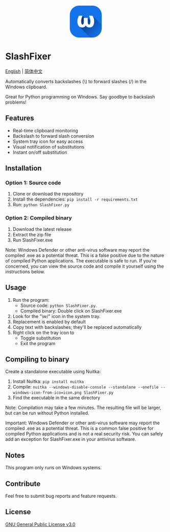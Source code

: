 <p align="center">
  <img src="icon.png" alt="SlashFixer Icon" width="100" height="100">
</p>

# SlashFixer
[English](README.md) | [简体中文](README_zh.md)

Automatically converts backslashes (\\) to forward slashes (/) in the Windows clipboard.

Great for Python programming on Windows. Say goodbye to backslash problems!

## Features

- Real-time clipboard monitoring
- Backslash to forward slash conversion
- System tray icon for easy access
- Visual notification of substitutions
- Instant on/off substitution

## Installation

### Option 1: Source code

1. Clone or download the repository
2. Install the dependencies: `pip install -r requirements.txt`
3. Run: `python SlashFixer.py`

### Option 2: Compiled binary

1. Download the latest release
2. Extract the zip file
3. Run SlashFixer.exe

Note: Windows Defender or other anti-virus software may report the compiled .exe as a potential threat. This is a false positive due to the nature of compiled Python applications. The executable is safe to run. If you're concerned, you can view the source code and compile it yourself using the instructions below.

## Usage

1. Run the program:
   - Source code: `python SlashFixer.py`.
   - Compiled binary: Double click on SlashFixer.exe
2. Look for the "\w/" icon in the system tray.
3. Replacement is enabled by default
4. Copy text with backslashes; they'll be replaced automatically
5. Right click on the tray icon to
   - Toggle substitution
   - Exit the program

## Compiling to binary

Create a standalone executable using Nuitka:

1. Install Nuitka: `pip install nuitka`
2. Compile: `nuitka --windows-disable-console --standalone --onefile --windows-icon-from-ico=icon.png SlashFixer.py`
3. Find the executable in the same directory

Note: Compilation may take a few minutes. The resulting file will be larger, but can be run without Python installed.

Important: Windows Defender or other anti-virus software may report the compiled .exe as a potential threat. This is a common false positive for compiled Python applications and is not a real security risk. You can safely add an exception for SlashFixer.exe in your antivirus software.

## Notes

This program only runs on Windows systems.

## Contribute

Feel free to submit bug reports and feature requests.

## License

[GNU General Public License v3.0](LICENSE)

